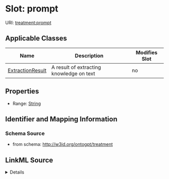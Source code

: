

# Slot: prompt

URI: [treatment:prompt](http://w3id.org/ontogpt/treatments/prompt)



<!-- no inheritance hierarchy -->





## Applicable Classes

| Name | Description | Modifies Slot |
| --- | --- | --- |
| [ExtractionResult](ExtractionResult.md) | A result of extracting knowledge on text |  no  |







## Properties

* Range: [String](String.md)





## Identifier and Mapping Information







### Schema Source


* from schema: http://w3id.org/ontogpt/treatment




## LinkML Source

<details>
```yaml
name: prompt
from_schema: http://w3id.org/ontogpt/treatment
rank: 1000
alias: prompt
owner: ExtractionResult
domain_of:
- ExtractionResult
range: string

```
</details>